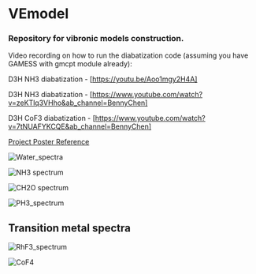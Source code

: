 # VEmodel

### Repository for vibronic models construction.

Video recording on how to run the diabatization code (assuming you have GAMESS with gmcpt module already): 

D3H NH3 diabatization - [https://youtu.be/Aoo1mgy2H4A]

D3H NH3 diabatization - [https://www.youtube.com/watch?v=zeKTlq3VHho&ab_channel=BennyChen]

D3H CoF3 diabatization - [https://www.youtube.com/watch?v=7tNUAFYKCQE&ab_channel=BennyChen]

[Project Poster Reference](https://github.com/bjb2chen/vmodels/files/10171706/SCP2022_bjc_20685630_White.pdf)

![Water_spectra](https://github.com/bjb2chen/vmodels/assets/51763900/4fb80100-99ca-4349-90be-90ca7f01cc85)

![NH3 spectrum](https://github.com/bjb2chen/vmodels/assets/51763900/0e81a86d-81f6-4a82-a29a-85708265afb2)

![CH2O spectrum](https://github.com/bjb2chen/vmodels/assets/51763900/cb161a22-9a51-4e23-9883-e11b1d6bda69)

![PH3_spectrum](https://github.com/bjb2chen/vmodels/assets/51763900/932d8c1c-fe76-424a-9028-a53819d83681)

## Transition metal spectra

![RhF3_spectrum](https://github.com/bjb2chen/VEmodel/assets/51763900/153a8a29-187a-40be-8e66-5cc4b65fecda)

![CoF4](https://github.com/bjb2chen/vmodels/assets/51763900/eb5d7752-d0d4-4151-9af5-d399e079bf3a)


